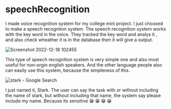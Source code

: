 # speechRecognition
I made voice recognition system for my college mini project. I just choosed to make a speech recogntion system. The speech recognition system works with the key word in the voice. They tracked the key word and analys it , and also check wheather it is in the database then it will give a output.

![Screenshot 2022-12-18 102455](https://user-images.githubusercontent.com/74350077/208310120-dbae5780-cc0a-45b7-9bfd-7ee151420d22.png)

This type of speech recognition system is very simple one and also most useful for non-orgin english speakers. And the other language people also can easily use this system, because the simpleness of this.

![stark - Google Search](https://user-images.githubusercontent.com/74350077/208310152-1a020a05-9f7a-4553-a67d-c00dcbeae269.png)


I just named it, Stark. The user can say the task with or without including the name of stark, but without including that name, the system say please include my name. Because its sensitive 😁 😁 😁 😁 
